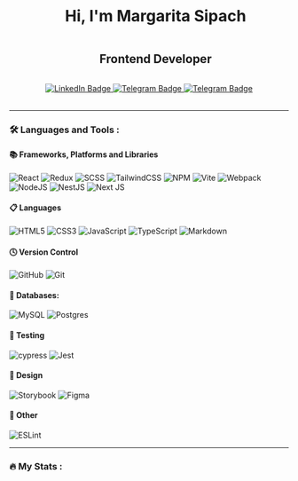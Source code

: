 <div align="center">
<div id="user-content-toc">
  <ul><summary><h1 style="display: inline-block;"> Hi, I'm Margarita Sipach</h1></summary> 
<summary><h2 style="display: inline-block;"> Frontend Developer </h2></summary>
</ul>
</div>
<div id="badges">
  <a href="[your-linkedin-URL](https://www.linkedin.com/in/margarita-sipach/)">
    <img src="https://img.shields.io/badge/LinkedIn-indigo?style=for-the-badge&logo=linkedin&logoColor=white" alt="LinkedIn Badge"/>
  </a>
  <a href="[your-gmail-URL](mailto:margarita.sipach@gmail.com)">
    <img src="https://img.shields.io/badge/gmail-white?style=for-the-badge&logo=gmail&logoColor=indigo" alt="Telegram Badge"/>
  </a>
  <a href="[your-telegram-URL](https://telegram.me/Margarita_Sipach)">
    <img src="https://img.shields.io/badge/telegram-indigo?style=for-the-badge&logo=telegram&logoColor=white" alt="Telegram Badge"/>
  </a>
</div>
</div>
&nbsp;
<div align="center" >
 <img src="https://komarev.com/ghpvc/?username=Margarita-Sipach&style=for-the-badge&color=lightgrey" alt=""/>
 </div>
 <hr>
  
  ### :hammer_and_wrench: Languages and Tools :
 
  #### 📚 Frameworks, Platforms and Libraries
  ![React](https://img.shields.io/badge/react-%2320232a.svg?style=for-the-badge&logo=react&logoColor=%2361DAFB)
  ![Redux](https://img.shields.io/badge/redux-%23593d88.svg?style=for-the-badge&logo=redux&logoColor=white)
  ![SCSS](https://img.shields.io/badge/SASS-hotpink.svg?style=for-the-badge&logo=SASS&logoColor=white)
  ![TailwindCSS](https://img.shields.io/badge/tailwindcss-%2338B2AC.svg?style=for-the-badge&logo=tailwind-css&logoColor=white)
  ![NPM](https://img.shields.io/badge/NPM-%23CB3837.svg?style=for-the-badge&logo=npm&logoColor=white)
  ![Vite](https://img.shields.io/badge/vite-%23646CFF.svg?style=for-the-badge&logo=vite&logoColor=white)
  ![Webpack](https://img.shields.io/badge/webpack-%238DD6F9.svg?style=for-the-badge&logo=webpack&logoColor=black)
  ![NodeJS](https://img.shields.io/badge/node.js-6DA55F?style=for-the-badge&logo=node.js&logoColor=white)
  ![NestJS](https://img.shields.io/badge/nestjs-%23E0234E.svg?style=for-the-badge&logo=nestjs&logoColor=white)
  ![Next JS](https://img.shields.io/badge/Next-black?style=for-the-badge&logo=next.js&logoColor=white)

#### 📋 Languages
![HTML5](https://img.shields.io/badge/html5-%23E34F26.svg?style=for-the-badge&logo=html5&logoColor=white)
![CSS3](https://img.shields.io/badge/css3-%231572B6.svg?style=for-the-badge&logo=css3&logoColor=white)
![JavaScript](https://img.shields.io/badge/javascript-%23323330.svg?style=for-the-badge&logo=javascript&logoColor=%23F7DF1E)
![TypeScript](https://img.shields.io/badge/typescript-%23007ACC.svg?style=for-the-badge&logo=typescript&logoColor=white)
![Markdown](https://img.shields.io/badge/markdown-%23000000.svg?style=for-the-badge&logo=markdown&logoColor=white)

#### 🕓 Version Control
![GitHub](https://img.shields.io/badge/github-%23121011.svg?style=for-the-badge&logo=github&logoColor=white)
![Git](https://img.shields.io/badge/git-%23F05033.svg?style=for-the-badge&logo=git&logoColor=white)

#### 💾 Databases:
 ![MySQL](https://img.shields.io/badge/mysql-%2300f.svg?style=for-the-badge&logo=mysql&logoColor=white)
 ![Postgres](https://img.shields.io/badge/postgres-%23316192.svg?style=for-the-badge&logo=postgresql&logoColor=white)

#### 🧪 Testing
![cypress](https://img.shields.io/badge/-cypress-%23E5E5E5?style=for-the-badge&logo=cypress&logoColor=058a5e)
![Jest](https://img.shields.io/badge/-jest-%23C21325?style=for-the-badge&logo=jest&logoColor=white)

#### 🎨 Design
  ![Storybook](https://img.shields.io/badge/-Storybook-FF4785?style=for-the-badge&logo=storybook&logoColor=white)
  ![Figma](https://img.shields.io/badge/figma-%23F24E1E.svg?style=for-the-badge&logo=figma&logoColor=white)

#### 🥅 Other
![ESLint](https://img.shields.io/badge/ESLint-4B3263?style=for-the-badge&logo=eslint&logoColor=white)

 <hr>
  
  ### :fire: My Stats :
 
<div id="stat" align="center">
    <img src="https://github-profile-summary-cards.vercel.app/api/cards/profile-details?username=vn7n24fzkq&theme=blueberry" alt=""/>
    <img src="https://github-profile-summary-cards.vercel.app/api/cards/most-commit-language?username=vn7n24fzkq&theme=blueberry" alt=""/>
    <img src="https://github-profile-summary-cards.vercel.app/api/cards/stats?username=vn7n24fzkq&theme=blueberry" alt=""/>
</div>
  
